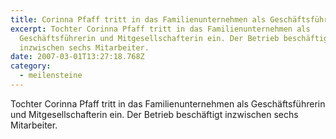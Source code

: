 ```yaml
---
title: Corinna Pfaff tritt in das Familienunternehmen als Geschäftsführerin ein | 2007
excerpt: Tochter Corinna Pfaff tritt in das Familienunternehmen als
  Geschäftsführerin und Mitgesellschafterin ein. Der Betrieb beschäftigt
  in­zwischen sechs Mitarbeiter.
date: 2007-03-01T13:27:18.768Z
category:
  - meilensteine
---
```

Tochter Corinna Pfaff tritt in das Familienunternehmen als Geschäftsführerin und Mitgesellschafterin ein. Der Betrieb beschäftigt in­zwischen sechs Mitarbeiter.
